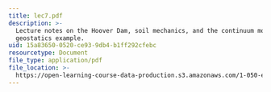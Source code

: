 ```yaml
---
title: lec7.pdf
description: >-
  Lecture notes on the Hoover Dam, soil mechanics, and the continuum model:
  geostatics example.
uid: 15a83650-0520-ce93-9db4-b1ff292cfebc
resourcetype: Document
file_type: application/pdf
file_location: >-
  https://open-learning-course-data-production.s3.amazonaws.com/1-050-engineering-mechanics-i-fall-2007/15a836500520ce939db4b1ff292cfebc_lec7.pdf
---
```

